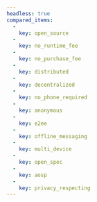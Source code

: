```yaml
---
headless: true
compared_items:
  - 
    key: open_source
  - 
    key: no_runtime_fee
  - 
    key: no_purchase_fee
  - 
    key: distributed
  - 
    key: decentralized
  - 
    key: no_phone_required
  - 
    key: anonymous
  - 
    key: e2ee
  - 
    key: offline_messaging
  - 
    key: multi_device
  - 
    key: open_spec
  - 
    key: aosp
  - 
    key: privacy_respecting
---
```


